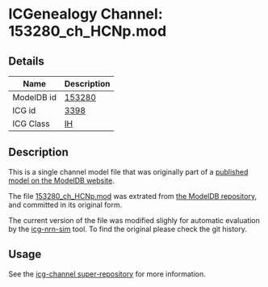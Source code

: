 # ICGenealogy Channel: 153280\_ch\_HCNp.mod

## Details

Name | Description
---- | -----------
ModelDB id | [153280](http://senselab.med.yale.edu/ModelDB/ShowModel.cshtml?model=153280)
ICG id | [3398](http://icg.neurotheory.ox.ac.uk/channels/4/3398)
ICG Class | [IH](http://icg.neurotheory.ox.ac.uk/channels/4)

## Description

This is a single channel model file that was originally part of a [published model on the ModelDB website](http://senselab.med.yale.edu/ModelDB/ShowModel.cshtml?model=153280).


The file [153280\_ch\_HCNp.mod](153280_ch_HCNp.mod) was extrated from [the ModelDB repository](http://senselab.med.yale.edu/ModelDB/ShowModel.cshtml?model=153280), and committed in its original form.

The current version of the file was modified slighly for automatic evaluation by the [icg-nrn-sim](https://github.com/icgenealogy/icg-nrn-sim) tool. To find the original please check the git history.


## Usage

See the [icg-channel super-repository](https://github.com/icgenealogy/icg-channels) for more information.